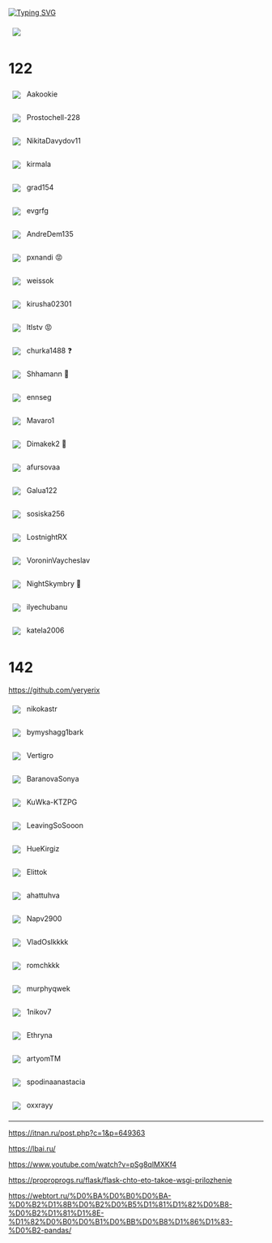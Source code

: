 
[![Typing SVG](https://readme-typing-svg.herokuapp.com?pause=100&color=3B486E&width=435&lines=Learn+IT+..................................>+Code+it)](https://git.io/typing-svg)

<a href="https://github.com/pavka21/ege"><img align="center" style="margin:0.5rem" src="https://github-readme-stats.vercel.app/api/pin/?username=pavka21&repo=ege&title_color=ffffff&text_color=c9cacc&icon_color=4AB197&bg_color=1A2B34" /></a>

# 122

<a href="https://github.com/Aakookie/Kot"><img align="center" style="margin:0.5rem" src="https://github-readme-stats.vercel.app/api/pin/?username=Aakookie&repo=Kot&title_color=ffffff&text_color=c9cacc&icon_color=4AB197&bg_color=1A2B34" /></a> Aakookie 

<a href="https://github.com/Prostochell-228/UltraloxIT"><img align="center" style="margin:0.5rem" src="https://github-readme-stats.vercel.app/api/pin/?username=Prostochell-228&repo=UltraloxIT&title_color=ffffff&text_color=c9cacc&icon_color=4AB197&bg_color=1A2B34" /></a> Prostochell-228

<a href="https://github.com/NikitaDavydov11/FirstRepository"><img align="center" style="margin:0.5rem" src="https://github-readme-stats.vercel.app/api/pin/?username=NikitaDavydov11&repo=FirstRepository&title_color=ffffff&text_color=c9cacc&icon_color=4AB197&bg_color=1A2B34" /></a> NikitaDavydov11

<a href="https://github.com//kirmala/school"><img align="center" style="margin:0.5rem" src="https://github-readme-stats.vercel.app/api/pin/?username=kirmala&repo=school&title_color=ffffff&text_color=c9cacc&icon_color=4AB197&bg_color=1A2B34" /></a> kirmala


<a href="https://github.com/grad154/timurbakeev154"><img align="center" style="margin:0.5rem" src="https://github-readme-stats.vercel.app/api/pin/?username=grad154&repo=timurbakeev154&title_color=ffffff&text_color=c9cacc&icon_color=4AB197&bg_color=1A2B34" /></a> grad154


<a href="https://github.com/evgrfg/123456"><img align="center" style="margin:0.5rem" src="https://github-readme-stats.vercel.app/api/pin/?username=evgrfg&repo=123456&title_color=ffffff&text_color=c9cacc&icon_color=4AB197&bg_color=1A2B34" /></a> evgrfg 

<a href="https://github.com/AndreDem135/FirstRepository"><img align="center" style="margin:0.5rem" src="https://github-readme-stats.vercel.app/api/pin/?username=AndreDem135&repo=FirstRepository&title_color=ffffff&text_color=c9cacc&icon_color=4AB197&bg_color=1A2B34" /></a> AndreDem135 

<a href="https://github.com/pxnandi/tpu-learn"><img align="center" style="margin:0.5rem" src="https://github-readme-stats.vercel.app/api/pin/?username=pxnandi&repo=tpu-learn&title_color=ffffff&text_color=c9cacc&icon_color=4AB197&bg_color=1A2B34" /></a>  pxnandi :rage:

<a href="https://github.com/weissok/-22"><img align="center" style="margin:0.5rem" src="https://github-readme-stats.vercel.app/api/pin/?username=weissok&repo=-22&title_color=ffffff&text_color=c9cacc&icon_color=4AB197&bg_color=1A2B34" /></a>  weissok

<a href="https://github.com/kirusha02301/kirusha02301"><img align="center" style="margin:0.5rem" src="https://github-readme-stats.vercel.app/api/pin/?username=kirusha02301&repo=kirusha02301&title_color=ffffff&text_color=c9cacc&icon_color=4AB197&bg_color=1A2B34" /></a>  kirusha02301

<a href="https://github.com/ltlstv/sverchok_ltlstv_420"><img align="center" style="margin:0.5rem" src="https://github-readme-stats.vercel.app/api/pin/?username=ltlstv&repo=sverchok_ltlstv_420&title_color=ffffff&text_color=c9cacc&icon_color=4AB197&bg_color=1A2B34" /></a>  ltlstv :rage:

<a href="https://github.com/churka1488/zzzzzzz"><img align="center" style="margin:0.5rem" src="https://github-readme-stats.vercel.app/api/pin/?username=churka1488&repo=zzzzzzz&title_color=ffffff&text_color=c9cacc&icon_color=4AB197&bg_color=1A2B34" /></a>  churka1488 :question:

<a href="https://github.com/Shhamann/11"><img align="center" style="margin:0.5rem" src="https://github-readme-stats.vercel.app/api/pin/?username=Shhamann&repo=11&title_color=ffffff&text_color=c9cacc&icon_color=4AB197&bg_color=1A2B34" /></a>  Shhamann :star2:

<a href="https://github.com/ennseg/-122"><img align="center" style="margin:0.5rem" src="https://github-readme-stats.vercel.app/api/pin/?username=ennseg&repo=-122&title_color=ffffff&text_color=c9cacc&icon_color=4AB197&bg_color=1A2B34" /></a>  ennseg

<a href="https://github.com/Mavaro1/Matvey-Skachkauskas-122b"><img align="center" style="margin:0.5rem" src="https://github-readme-stats.vercel.app/api/pin/?username=Mavaro1&repo=Matvey-Skachkauskas-122b&title_color=ffffff&text_color=c9cacc&icon_color=4AB197&bg_color=1A2B34" /></a>  Mavaro1

<a href="https://github.com/Dimakek2/work"><img align="center" style="margin:0.5rem" src="https://github-readme-stats.vercel.app/api/pin/?username=Dimakek2&repo=work&title_color=ffffff&text_color=c9cacc&icon_color=4AB197&bg_color=1A2B34" /></a>  Dimakek2 :raised_hands:

<a href="https://github.com/afursovaa/itworks"><img align="center" style="margin:0.5rem" src="https://github-readme-stats.vercel.app/api/pin/?username=afursovaa&repo=itworks&title_color=ffffff&text_color=c9cacc&icon_color=4AB197&bg_color=1A2B34" /></a>  afursovaa

<a href="https://github.com/Galua122/works"><img align="center" style="margin:0.5rem" src="https://github-readme-stats.vercel.app/api/pin/?username=Galua122&repo=works&title_color=ffffff&text_color=c9cacc&icon_color=4AB197&bg_color=1A2B34" /></a>  Galua122

<a href="https://github.com/sosiska256/Pirogov-Egor-Maksimovich-122"><img align="center" style="margin:0.5rem" src="https://github-readme-stats.vercel.app/api/pin/?username=sosiska256&repo=Pirogov-Egor-Maksimovich-122&title_color=ffffff&text_color=c9cacc&icon_color=4AB197&bg_color=1A2B34" /></a>  sosiska256

<a href="https://github.com/LostnightRX/repositorii"><img align="center" style="margin:0.5rem" src="https://github-readme-stats.vercel.app/api/pin/?username=LostnightRX&repo=repositorii&title_color=ffffff&text_color=c9cacc&icon_color=4AB197&bg_color=1A2B34" /></a>  LostnightRX

<a href="https://github.com/VoroninVaycheslav/LearnOfInvormatic"><img align="center" style="margin:0.5rem" src="https://github-readme-stats.vercel.app/api/pin/?username=VoroninVaycheslav&repo=LearnOfInvormatic&title_color=ffffff&text_color=c9cacc&icon_color=4AB197&bg_color=1A2B34" /></a>  VoroninVaycheslav

<a href="https://github.com/NightSkymbry/tpu-lic-Osipov-Slava"><img align="center" style="margin:0.5rem" src="https://github-readme-stats.vercel.app/api/pin/?username=NightSkymbry&repo=tpu-lic-Osipov-Slava&title_color=ffffff&text_color=c9cacc&icon_color=4AB197&bg_color=1A2B34" /></a>  NightSkymbry :lock_with_ink_pen:

<a href="https://github.com/ilyechubanu/itworks"><img align="center" style="margin:0.5rem" src="https://github-readme-stats.vercel.app/api/pin/?username=ilyechubanu&repo=itworks&title_color=ffffff&text_color=c9cacc&icon_color=4AB197&bg_color=1A2B34" /></a>  ilyechubanu

<a href="https://github.com/katela2006/Alexey"><img align="center" style="margin:0.5rem" src="https://github-readme-stats.vercel.app/api/pin/?username=katela2006&repo=Alexey&title_color=ffffff&text_color=c9cacc&icon_color=4AB197&bg_color=1A2B34" /></a>  katela2006

# 142
https://github.com/yeryerix

<a href="https://github.com/nikokastr/main-inform"><img align="center" style="margin:0.5rem" src="https://github-readme-stats.vercel.app/api/pin/?username=nikokastr&repo=main-inform&title_color=ffffff&text_color=c9cacc&icon_color=4AB197&bg_color=1A2B34" /></a>  nikokastr

<a href="https://github.com/bymyshagg1bark/bazakormit"><img align="center" style="margin:0.5rem" src="https://github-readme-stats.vercel.app/api/pin/?username=bymyshagg1bark&repo=bazakormit&title_color=ffffff&text_color=c9cacc&icon_color=4AB197&bg_color=1A2B34" /></a>  bymyshagg1bark

<a href="https://github.com/Vertigro/IstominaPolina"><img align="center" style="margin:0.5rem" src="https://github-readme-stats.vercel.app/api/pin/?username=Vertigro&repo=IstominaPolina&title_color=ffffff&text_color=c9cacc&icon_color=4AB197&bg_color=1A2B34" /></a>  Vertigro

<a href="https://github.com/BaranovaSonya/meatdumplings"><img align="center" style="margin:0.5rem" src="https://github-readme-stats.vercel.app/api/pin/?username=BaranovaSonya&repo=meatdumplings&title_color=ffffff&text_color=c9cacc&icon_color=4AB197&bg_color=1A2B34" /></a>  BaranovaSonya

<a href="https://github.com/KuWka-KTZPG/KuWka-KTZPG.github.io"><img align="center" style="margin:0.5rem" src="https://github-readme-stats.vercel.app/api/pin/?username=KuWka-KTZPG&repo=KuWka-KTZPG.github.io&title_color=ffffff&text_color=c9cacc&icon_color=4AB197&bg_color=1A2B34" /></a>  KuWka-KTZPG

<a href="https://github.com/LeavingSoSooon/316"><img align="center" style="margin:0.5rem" src="https://github-readme-stats.vercel.app/api/pin/?username=LeavingSoSooon&repo=316&title_color=ffffff&text_color=c9cacc&icon_color=4AB197&bg_color=1A2B34" /></a>  LeavingSoSooon

<a href="https://github.com/HueKirgiz/Y.L.K.V.M.O.M"><img align="center" style="margin:0.5rem" src="https://github-readme-stats.vercel.app/api/pin/?username=HueKirgiz&repo=Y.L.K.V.M.O.M&title_color=ffffff&text_color=c9cacc&icon_color=4AB197&bg_color=1A2B34" /></a>  HueKirgiz

<a href="https://github.com/Elittok/Elittok.github.io"><img align="center" style="margin:0.5rem" src="https://github-readme-stats.vercel.app/api/pin/?username=Elittok&repo=Elittok.github.io&title_color=ffffff&text_color=c9cacc&icon_color=4AB197&bg_color=1A2B34" /></a>  Elittok

<a href="https://github.com/ahattuhva/public"><img align="center" style="margin:0.5rem" src="https://github-readme-stats.vercel.app/api/pin/?username=ahattuhva&repo=public&title_color=ffffff&text_color=c9cacc&icon_color=4AB197&bg_color=1A2B34" /></a>  ahattuhva

<a href="https://github.com/Napv2900/Napv"><img align="center" style="margin:0.5rem" src="https://github-readme-stats.vercel.app/api/pin/?username=Napv2900&repo=Napv&title_color=ffffff&text_color=c9cacc&icon_color=4AB197&bg_color=1A2B34" /></a>  Napv2900

<a href="https://github.com/VladOsIkkkk/Reposit142"><img align="center" style="margin:0.5rem" src="https://github-readme-stats.vercel.app/api/pin/?username=VladOsIkkkk&repo=Reposit142&title_color=ffffff&text_color=c9cacc&icon_color=4AB197&bg_color=1A2B34" /></a>  VladOsIkkkk

<a href="https://github.com/romchkkk/repos142"><img align="center" style="margin:0.5rem" src="https://github-readme-stats.vercel.app/api/pin/?username=romchkkk&repo=repos142&title_color=ffffff&text_color=c9cacc&icon_color=4AB197&bg_color=1A2B34" /></a>  romchkkk

<a href="https://github.com/murphyqwek/python_lyceum"><img align="center" style="margin:0.5rem" src="https://github-readme-stats.vercel.app/api/pin/?username=murphyqwek&repo=python_lyceum&title_color=ffffff&text_color=c9cacc&icon_color=4AB197&bg_color=1A2B34" /></a>  murphyqwek

<a href="https://github.com/1nikov7/-.-.-"><img align="center" style="margin:0.5rem" src="https://github-readme-stats.vercel.app/api/pin/?username=1nikov7&repo=-.-.-&title_color=ffffff&text_color=c9cacc&icon_color=4AB197&bg_color=1A2B34" /></a>  1nikov7

<a href="https://github.com/Ethryna/InfTasks"><img align="center" style="margin:0.5rem" src="https://github-readme-stats.vercel.app/api/pin/?username=Ethryna&repo=InfTasks&title_color=ffffff&text_color=c9cacc&icon_color=4AB197&bg_color=1A2B34" /></a>  Ethryna

<a href="https://github.com/artyomTM/TAM168-142"><img align="center" style="margin:0.5rem" src="https://github-readme-stats.vercel.app/api/pin/?username=artyomTM&repo=TAM168-142&title_color=ffffff&text_color=c9cacc&icon_color=4AB197&bg_color=1A2B34" /></a>  artyomTM

<a href="https://github.com/spodinaanastacia/ihatethissite-"><img align="center" style="margin:0.5rem" src="https://github-readme-stats.vercel.app/api/pin/?username=spodinaanastacia&repo=ihatethissite-&title_color=ffffff&text_color=c9cacc&icon_color=4AB197&bg_color=1A2B34" /></a>  spodinaanastacia

<a href="https://github.com/oxxrayy/popova142"><img align="center" style="margin:0.5rem" src="https://github-readme-stats.vercel.app/api/pin/?username=oxxrayy&repo=popova142&title_color=ffffff&text_color=c9cacc&icon_color=4AB197&bg_color=1A2B34" /></a>  oxxrayy



------------
https://itnan.ru/post.php?c=1&p=649363

https://lbai.ru/

https://www.youtube.com/watch?v=pSg8qlMXKf4

https://proproprogs.ru/flask/flask-chto-eto-takoe-wsgi-prilozhenie

https://webtort.ru/%D0%BA%D0%B0%D0%BA-%D0%B2%D1%8B%D0%B2%D0%B5%D1%81%D1%82%D0%B8-%D0%B2%D1%81%D1%8E-%D1%82%D0%B0%D0%B1%D0%BB%D0%B8%D1%86%D1%83-%D0%B2-pandas/
